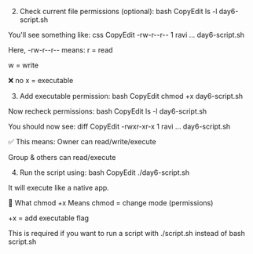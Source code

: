 2. Check current file permissions (optional):
bash
CopyEdit
ls -l day6-script.sh

You'll see something like:
css
CopyEdit
-rw-r--r-- 1 ravi ... day6-script.sh

Here, -rw-r--r-- means:
r = read


w = write


❌ no x = executable



3. Add executable permission:
bash
CopyEdit
chmod +x day6-script.sh

Now recheck permissions:
bash
CopyEdit
ls -l day6-script.sh

You should now see:
diff
CopyEdit
-rwxr-xr-x 1 ravi ... day6-script.sh

✅ This means:
Owner can read/write/execute


Group & others can read/execute



4. Run the script using:
bash
CopyEdit
./day6-script.sh

It will execute like a native app.

🧠 What chmod +x Means
chmod = change mode (permissions)


+x = add executable flag


This is required if you want to run a script with ./script.sh instead of bash script.sh
